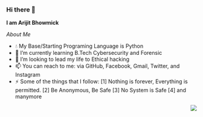 ### Hi there 👋


**I am Arijit Bhowmick**

*About Me*
- 💧 My Base/Starting Programing Language is Python
- 🌱 I’m currently learning B.Tech Cybersecurity and Forensic
- 🤔 I’m looking to lead my life to Ethical hacking
- 📫 You can reach to me: via GitHub, Facebook, Gmail, Twitter, and Instagram 
- ⚡ Some of the things that I follow: [1] Nothing is forever, Everything is permitted.
                                       [2] Be Anonymous, Be Safe
                                       [3] No System is Safe
                                       [4] and manymore

<img src= "https://root-ji218at.github.io/Profile_Pictures/Cover_pic_.jpg" align="right"> 
